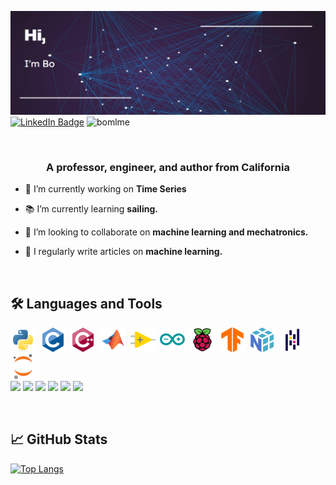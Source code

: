 [![Bo's GitHub Banner](./assets/banner.png)](https://github.com/bomlme)
[![LinkedIn Badge](https://img.shields.io/badge/LinkedIn-Profile-informational?style=flat&logo=linkedin&logoColor=white&color=0D76A8)](https://www.linkedin.com/in/boliu85/) 
<a id=key onclick="return func(0)"><img src="https://komarev.com/ghpvc/?username=bomlme&label=Profile%20views&color=0e75b6&style=flat" alt="bomlme" /> </a>

<br>

<h3 align="center">A professor, engineer, and author from California</h3>

- 🔭 I’m currently working on **Time Series**

- 📚 I’m currently learning **sailing.**

- 👯 I’m looking to collaborate on **machine learning and mechatronics.**

- 📝 I regularly write articles on **machine learning.**

<br>

## 🛠️ Languages and Tools
<a id=key onclick="return func(0)"><img src="https://github.com/devicons/devicon/blob/master/icons/python/python-original.svg" title="Python" alt="Python " width="40" height="40"/></a>&nbsp;
<a id=key onclick="return func(0)"><img src="https://github.com/devicons/devicon/blob/master/icons/c/c-original.svg" title="C" alt="C " width="40" height="40"/></a>&nbsp;
<a id=key onclick="return func(0)"><img src="https://github.com/devicons/devicon/blob/master/icons/cplusplus/cplusplus-original.svg" title="C++" alt="C++ " width="40" height="40"/></a>&nbsp;
<a id=key onclick="return func(0)"><img src="https://github.com/devicons/devicon/blob/master/icons/matlab/matlab-original.svg" title="MATLAB" alt="MATLAB" width="40" height="40"/></a>&nbsp;
<a id=key onclick="return func(0)"><img src="https://github.com/devicons/devicon/blob/master/icons/labview/labview-original.svg" title="LabView" alt="LabView " width="40" height="40"/></a>&nbsp;
<a id=key onclick="return func(0)"><img src="https://github.com/devicons/devicon/blob/master/icons/arduino/arduino-original.svg" title="Arduino" alt="Arduino " width="40" height="40"/></a>&nbsp;
<a id=key onclick="return func(0)"><img src="https://github.com/devicons/devicon/blob/master/icons/raspberrypi/raspberrypi-original.svg" title="RaspberryPi" alt="RaspberryPi " width="40" height="40"/></a>&nbsp;
<a id=key onclick="return func(0)"><img src="https://github.com/devicons/devicon/blob/master/icons/tensorflow/tensorflow-original.svg" title="TensorFlow" alt="TensorFlow " width="40" height="40"/></a>&nbsp;
<a id=key onclick="return func(0)"><img src="https://github.com/devicons/devicon/blob/master/icons/numpy/numpy-original.svg" title="NumPy" alt="NumPy " width="40" height="40"/></a>&nbsp;
<a id=key onclick="return func(0)"><img src="https://github.com/devicons/devicon/blob/master/icons/pandas/pandas-original.svg" title="Pandas" alt="Pandas " width="40" height="40"/></a>&nbsp;
<a id=key onclick="return func(0)"><img src="https://github.com/devicons/devicon/blob/master/icons/jupyter/jupyter-original.svg" title="Jupyter" alt="Jupyter " width="40" height="40"/></a>&nbsp;
<br>
<a id=key onclick="return func(0)">![](https://img.shields.io/badge/Hardware-NI_DAQ-informational?style=flat&logo=NI_DAQ&logoColor=white&color=e6ff99)</a>
<a id=key onclick="return func(0)">![](https://img.shields.io/badge/Hardware-UR_Robotic_arm-informational?style=flat&logo=UR_Robotic_arm&logoColor=white&color=e6ff99)</a>
<a id=key onclick="return func(0)">![](https://img.shields.io/badge/Software-ScikitLearn-informational?style=flat&logo=ScikitLearn&logoColor=white&color=99e6ff)</a>
<a id=key onclick="return func(0)">![](https://img.shields.io/badge/Software-Solidworks-informational?style=flat&logo=Solidworks&logoColor=white&color=99e6ff)</a>
<a id=key onclick="return func(0)">![](https://img.shields.io/badge/Software-EAGLE-informational?style=flat&logo=EAGLE&logoColor=white&color=99e6ff)</a>
<a id=key onclick="return func(0)">![](https://img.shields.io/badge/Software-Plus+1-informational?style=flat&logo=Plus+1&logoColor=white&color=99e6ff)</a>

<!--## 📝 Latest Blog Posts-->

<!-- BLOG-POST-LIST:START -->
<!-- [Bo's Blog](https://liubo.org) -->
<!-- BLOG-POST-LIST:END -->

<br>


## &#x1f4c8; GitHub Stats
[![Top Langs](https://github-readme-stats.vercel.app/api/top-langs/?username=bomlme&layout=compact&theme=vision-friendly-dark)](https://github.com/bomlme)

<br>



